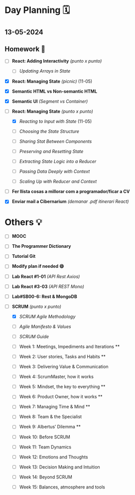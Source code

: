 # Day Planning :spiral_calendar:

## 13-05-2024

## Homework :pencil:

- [ ] **React: Adding Interactivity** *(punto x punto)*
  
  - [ ] *Updating Arrays in State*

- [x] **React: Managing State** *(picnic)* (11-05)

- [x] **Semantic HTML vs Non-semantic HTML**

- [x] **Semantic UI** *(Segment vs Container)*

- [ ] **React: Managing State** *(punto x punto)*
  
  - [x] *Reacting to Input with State* (11-05)
  
  - [ ] *Choosing the State Structure*
  
  - [ ] *Sharing Stat Between Components*
  
  - [ ] *Preserving and Resetting State*
  
  - [ ] *Extracting State Logic into a Reducer*
  
  - [ ] *Passing Data Deeply with Context*
  
  - [ ] *Scaling Up with Reducer and Context*

- [ ] **Fer llista cosas a millorar com a programador/ficar a CV**

- [x] **Enviar mail a Cibernarium** *(demanar .pdf itinerari React)*

# Others :bulb:

- [ ] **MOOC**

- [ ] **The Programmer Dictionary**

- [ ] **Tutorial Git**

- [ ] **Modify plan if needed :smile:**

- [ ] **Lab React #1-01** *(API Rest Axios)*

- [ ] **Lab React #3-03** *(API REST Mono)*

- [ ] **Lab#SB00-6: Rest & MongoDB**

- [ ] **SCRUM** *(punto x punto)*
  
  - [x] *SCRUM Agile Methodology*
  
  - [ ] *Agile Manifesto & Values*
  
  - [ ] *SCRUM Guide*
  
  - [ ] Week 1: Meetings, Impediments and Iterations **
  - [ ] Week 2: User stories, Tasks and Habits **
  - [ ] Week 3: Delivering Value & Communication
  - [ ] Week 4: ScrumMaster, how it works 
  - [ ] Week 5: Mindset, the key to everything **
  - [ ] Week 6: Product Owner, how it works **
  - [ ] Week 7: Managing Time & Mind **
  - [ ] Week 8: Team & the Specialist
  - [ ] Week 9: Albertus’ Dilemma **
  - [ ] Week 10: Before SCRUM 
  - [ ] Week 11: Team Dynamics
  - [ ] Week 12: Emotions and Thoughts
  - [ ] Week 13: Decision Making and Intuition
  - [ ] Week 14: Beyond SCRUM
  - [ ] Week 15: Balances, atmosphere and tools

